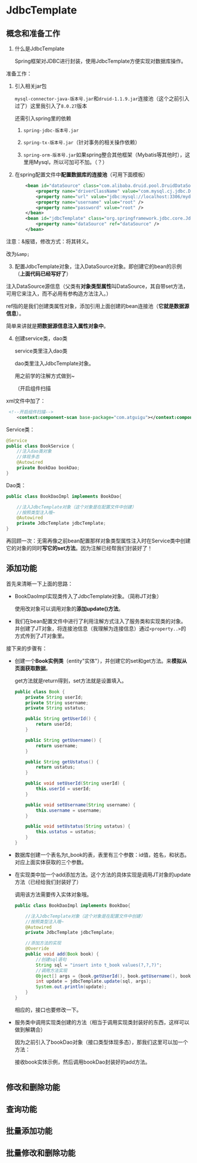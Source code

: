 # JdbcTemplate

## 概念和准备工作

1. 什么是JdbcTemplate
   
   Spring框架对JDBC进行封装，使用JdbcTemplate方便实现对数据库操作。

准备工作：

1. 引入相关jar包
   
   `mysql-connector-java-版本号.jar`和`druid-1.1.9.jar`连接池（这个之前引入过了）这里我引入了`8.0.27`版本
   
   还需引入spring里的依赖
   
   1. `spring-jdbc-版本号.jar`
   
   2. `spring-tx-版本号.jar`（针对事务的相关操作依赖）
   
   3. `spring-orm-版本号.jar`如果spring整合其他框架（Mybatis等其他时），这里用Mysql，所以可加可不加。（？）

2. 在spring配置文件中**配置数据库的连接池**（可用下面模板）
   
   ```xml
       <bean id="dataSource" class="com.alibaba.druid.pool.DruidDataSource">
           <property name="driverClassName" value="com.mysql.cj.jdbc.Driver" />
           <property name="url" value="jdbc:mysql://localhost:3306/mydb?characterEncoding=utf8&useUnicode=true&useSSL=false&autoReconnect=true"/>
           <property name="username" value="root" />
           <property name="password" value="root" />
       </bean>
       <bean id="jdbcTemplate" class="org.springframework.jdbc.core.JdbcTemplate">
           <property name="dataSource" ref="dataSource" />
       </bean>
   ```

注意：&报错，修改方式：将其转义。

改为`&amp;`

3. 配置JdbcTemplate对象，注入DataSource对象。即创建它的bean的示例（**上面代码已经写好了**）

注入DataSource源信息（父类有**对象类型属性**叫DataSource，其自带set方法，可用它来注入，而不必用有参构造方法注入。）

ref指的是我们创建类属性对象，添加引用上面创建的bean连接池（**它就是数据源信息**）。

简单来讲就是**把数据源信息注入属性对象中**。

4. 创建service类，dao类
   
   service类里注入dao类
   
   dao类里注入JdbcTemplate对象。
   
   用之前学的注解方式做到~
   
   （开启组件扫描

xml文件中加了：

```xml
 <!--开启组件扫描-->
    <context:component-scan base-package="com.atguigu"></context:component-scan>
```

Service类：

```java
@Service
public class BookService {
    //注入dao类对象
    //体现多态
    @Autowired
    private BookDao bookDao;
}
```

Dao类：

```java
public class BookDaoImpl implements BookDao{

    //注入JdbcTemplate对象（这个对象是在配置文件中创建）
    //按照类型注入哦~
    @Autowired
    private JdbcTemplate jdbcTemplate;
}
```

再回顾一次：无需再像之前bean配置那样对象类型属性注入时在Service类中创建它的对象的同时**写它的set方法**。因为注解已经帮我们封装好了！

## 添加功能

首先来清晰一下上面的思路：

- BookDaoImpl实现类传入了JdbcTemplate对象。（简称JT对象）
  
  使用改对象可以调用对象的**添加update()方法**。

- 我们在bean配置文件中进行了利用注解方式注入了服务类和实现类的对象。并创建了JT对象，将连接池信息（我理解为连接信息）通过`<property..>`的方式传到了JT对象里。

接下来的步骤有：

- 创建一个**Book实例类**（entity"实体"），并创建它的set和get方法。来**模拟从页面获取数据**。
  
  get方法就是return得到，set方法就是设置填入。
  
  ```java
  public class Book {
      private String userId;
      private String username;
      private String ustatus;
  
      public String getUserId() {
          return userId;
      }
  
      public String getUsername() {
          return username;
      }
  
      public String getUstatus() {
          return ustatus;
      }
  
      public void setUserId(String userId) {
          this.userId = userId;
      }
  
      public void setUsername(String username) {
          this.username = username;
      }
  
      public void setUstatus(String ustatus) {
          this.ustatus = ustatus;
      }
  }
  ```

- 数据库创建一个表名为t_book的表，表里有三个参数：id值，姓名，和状态。对应上面实体获取的三个参数。

- 在实现类中加一个add添加方法。这个方法的具体实现是调用JT对象的update方法（已经给我们封装好了）
  
  调用该方法需要传入实体对象哦。
  
  ```java
  public class BookDaoImpl implements BookDao{
  
      //注入JdbcTemplate对象（这个对象是在配置文件中创建）
      //按照类型注入哦~
      @Autowired
      private JdbcTemplate jdbcTemplate;
  
      //添加方法的实现
      @Override
      public void add(Book book) {
          //创建sql语句
          String sql = "insert into t_book values(?,?,?)";
          //调用方法实现
          Object[] args = {book.getUserId(), book.getUsername(), book.getUstatus()};
          int update = jdbcTemplate.update(sql, args);
          System.out.println(update);
      }
  }
  ```
  
  相应的，接口也要修改一下。

- 服务类中调用实现类创建的方法（相当于调用实现类封装好的东西，这样可以做到解耦合）
  
  因为之前引入了bookDao对象（接口类型体现多态），那我们这里可以加一个方法：
  
  接收book实体示例，然后调用bookDao封装好的add方法。
  
  ```java
  
  ```

## 修改和删除功能

## 查询功能

## 批量添加功能

## 批量修改和删除功能
